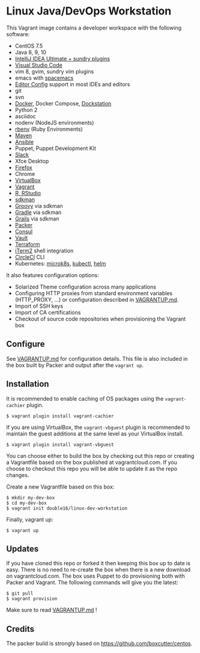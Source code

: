 # Linux Java/DevOps Workstation

This Vagrant image contains a developer workspace with the following software:

* CentOS 7.5
* Java 8, 9, 10
* [IntelliJ IDEA Ultimate + sundry plugins](https://www.jetbrains.com/idea/)
* [Visual Studio Code](https://code.visualstudio.com)
* vim 8, gvim, sundry vim plugins
* emacs with [spacemacs](https://github.com/syl20bnr/spacemacs)
* [Editor Config](http://editorconfig.org) support in most IDEs and editors
* git
* svn
* [Docker](https://www.docker.com), Docker Compose, [Dockstation](https://dockstation.io)
* Python 2
* asciidoc
* nodenv (NodeJS environments)
* [rbenv](https://github.com/rbenv/rbenv) (Ruby Environments)
* [Maven](https://maven.apache.org)
* [Ansible](https://www.ansible.com)
* Puppet, Puppet Development Kit
* [Slack](https://slack.com)
* Xfce Desktop
* [Firefox](https://www.mozilla.org/en-US/firefox/)
* Chrome
* [VirtualBox](https://www.virtualbox.org)
* [Vagrant](https://www.vagrantup.com)
* [R, RStudio](https://www.rstudio.com)
* [sdkman](http://sdkman.io)
* [Groovy](http://groovy-lang.org) via sdkman
* [Gradle](https://gradle.org) via sdkman
* [Grails](https://grails.org) via sdkman
* [Packer](http://packer.io)
* [Consul](http://consul.io)
* [Vault](http://vaultproject.io)
* [Terraform](https://www.terraform.io)
* [iTerm2](https://iterm2.com) shell integration
* [CircleCI](https://circleci.com/docs/2.0/local-jobs/) CLI
* Kubernetes: [microk8s](https://microk8s.io), [kubectl](https://github.com/kubernetes/kubectl/blob/master/README.md), [helm](https://helm.sh)

It also features configuration options:

* Solarized Theme configuration across many applications
* Configuring HTTP proxies from standard environment variables (HTTP_PROXY, ...) or configuration described in [VAGRANTUP.md](VAGRANTUP.md).
* Import of SSH keys
* Import of CA certifications
* Checkout of source code repositories when provisioning the Vagrant box

## Configure
See [VAGRANTUP.md](VAGRANTUP.md) for configuration details. This file is also included in the box built by Packer and output after the `vagrant up`.

## Installation

It is recommended to enable caching of OS packages using the `vagrant-cachier` plugin.
```shell
$ vagrant plugin install vagrant-cachier
```

If you are using VirtualBox, the `vagrant-vbguest` plugin is recommended to maintain the guest additions at the same level as your VirtualBox install.
```shell
$ vagrant plugin install vagrant-vbguest
```

You can choose either to build the box by checking out this repo or creating a Vagrantfile based on the box published at vagrantcloud.com. If you choose to checkout this repo you will be able to update it as the repo changes.

Create a new Vagrantfile based on this box:
```shell
$ mkdir my-dev-box
$ cd my-dev-box
$ vagrant init double16/linux-dev-workstation
```

Finally, vagrant up:
```shell
$ vagrant up
```

## Updates

If you have cloned this repo or forked it then keeping this box up to date is easy. There is no need to re-create the box when there is a new download on vagrantcloud.com. The box uses Puppet to do provisioning both with Packer and Vagrant. The following commands will give you the latest:

```shell
$ git pull
$ vagrant provision
```

Make sure to read [VAGRANTUP.md](VAGRANTUP.md) !

## Credits
The packer build is strongly based on https://github.com/boxcutter/centos.

